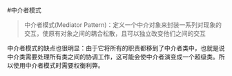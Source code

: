 #中介者模式

> 中介者模式(Mediator Pattern)：定义一个中介对象来封装一系列对现象的交互，使原有对象之间的耦合松散，且可以独立改变他们之间的交互

中介者模式的缺点也很明显：由于它将所有的职责都移到了中介者类中，也就是说中介类需要处理所有类之间的协调工作，这可能会使中介者演变成一个超级类。所以使用中介者模式时需要权衡利弊。